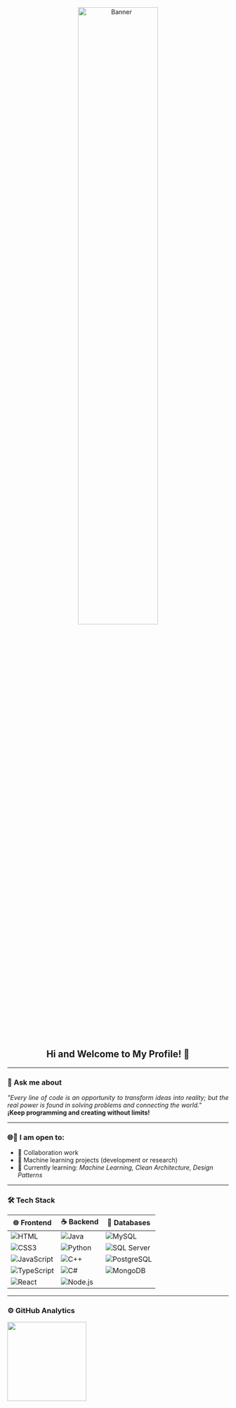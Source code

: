<div align="center">
  <img src="https://i.imgur.com/9gOENgI.png" alt="Banner" style="width: 60%; height:auto;" />
</div>
<div align="center">
    <h2 align="center"> Hi and Welcome to My Profile! 👋</h2>
</div>

---
### 💬 Ask me about 
<p align="justify">
<em>"Every line of code is an opportunity to transform ideas into reality; but the real power is found in solving problems and connecting the world."</em>  
<br><b>¡Keep programming and creating without limits!</b>
</p>

---
### 🌐🤝 I am open to:
- 🤲 Collaboration work
- 🤖 Machine learning projects (development or research)
- 🌱 Currently learning: *Machine Learning, Clean Architecture, Design Patterns*
---
### 🛠️ Tech Stack

| 🌐 Frontend | ☕ Backend | 💾 Databases  |
|------------|-----------|-------------------|
| ![HTML](https://img.shields.io/badge/HTML5-E34F26?logo=html5&logoColor=white) | ![Java](https://img.shields.io/badge/Java-007396?logo=java&logoColor=white) | ![MySQL](https://img.shields.io/badge/MySQL-4479A1?logo=mysql&logoColor=white) |
| ![CSS3](https://img.shields.io/badge/CSS3-1572B6?logo=css3&logoColor=white) | ![Python](https://img.shields.io/badge/Python-3776AB?logo=python&logoColor=white) | ![SQL Server](https://img.shields.io/badge/SQL-CC2927?logo=Microsoft%20SQL%20Server&logoColor=white) |
| ![JavaScript](https://img.shields.io/badge/JavaScript-F7DF1E?logo=javascript&logoColor=black) | ![C++](https://img.shields.io/badge/C++-00599C?logo=c%2B%2B&logoColor=white) | ![PostgreSQL](https://img.shields.io/badge/PostgreSQL-4169E1?logo=postgresql&logoColor=white) |
| ![TypeScript](https://img.shields.io/badge/TypeScript-3178C6?logo=typescript&logoColor=white) | ![C#](https://img.shields.io/badge/C%23-239120?logo=c-sharp&logoColor=white) | ![MongoDB](https://img.shields.io/badge/MongoDB-47A248?logo=mongodb&logoColor=white) |
| ![React](https://img.shields.io/badge/React-61DAFB?logo=react&logoColor=white) | ![Node.js](https://img.shields.io/badge/Node.js-339933?logo=node.js&logoColor=white) |  |


---
### ⚙️ GitHub Analytics

<div align="left">
  <img height="180em" src="https://github-readme-stats-eight-theta.vercel.app/api?username=DarlenF&show_icons=true&theme=algolia&include_all_commits=true&count_private=true"/>
</div>
